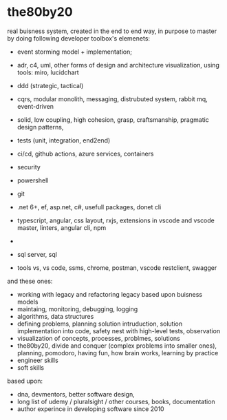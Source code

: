 # the80by20
real buisness system, created in the end to end way, in purpose to master by doing following developer toolbox's elemenets: 
- event storming model + implementation; 
- adr, c4, uml, other forms of design and architecture visualization, using tools: miro, lucidchart 


- ddd (strategic, tactical)  
- cqrs, modular monolith, messaging, distrubuted system, rabbit mq, event-driven
- solid, low coupling, high cohesion, grasp, craftsmanship, pragmatic design patterns, 

- tests (unit, integration, end2end)

- ci/cd, github actions, azure services, containers
- security
- powershell
- git

- .net 6+, ef, asp.net, c#, usefull packages, donet cli 

- typescript, angular, css layout, rxjs, extensions in vscode and vscode master, linters, angular cli, npm
- 
- sql server, sql

- tools vs, vs code, ssms, chrome, postman, vscode restclient, swagger

and these ones:
- working with legacy and refactoring legacy based upon buisness models
- maintaing, monitoring, debugging, logging
- algorithms, data structures
- defining problems, planning solution intruduction, solution implementation into code, safety nest with high-level tests, observation
- visualization of concepts, processes, problmes, solutions
- the80by20, divide and conquer (complex problems into smaller ones), planning, pomodoro, having fun, how brain works, learning by practice
- engineer skills
- soft skills


based upon: 
- dna, devmentors, better software design, 
- long list of udemy / pluralsight / other courses, books, documentation
- author experince in developing software since 2010
